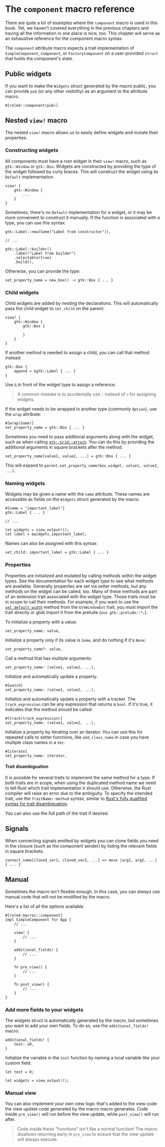 # The `component` macro reference

There are quite a lot of examples where the `component` macro is used in this book. Yet, we haven't covered everything in the previous chapters and having all the information in one place is nice, too. This chapter will serve as an exhaustive reference for the component macro syntax.

The `component` attribute macro expects a trait implementation of `SimpleComponent`, `Component`, or `FactoryComponent` on a user-provided `struct` that holds the component's state.

## Public widgets

If you want to make the `Widgets` struct generated by the macro public, you can provide `pub` (or any other visibility) as an argument to the attribute macro.

```rust,ignore
#[relm4::component(pub)]
```

## Nested `view!` macro

The nested `view!` macro allows us to easily define widgets and mutate their properties.

### Constructing widgets

All components must have a root widget in their `view!` macro, such as `gtk::Window` or `gtk::Box`. Widgets are constructed by providing the type of the widget followed by curly braces. This will construct the widget using its `Default` implementation.

```rust,ignore
view! {
    gtk::Window {
        ...
    }
}
```

Sometimes, there's no `Default` implementation for a widget, or it may be more convenient to construct it manually. If the function is associated with a type, you can use this syntax:

```rust,ignore
gtk::Label::new(Some("Label from constructor")),

// ...

gtk::Label::builder()
    .label("Label from builder")
    .selectable(true)
    .build(),
```

Otherwise, you can provide the type:

```rust,ignore
set_property_name = new_box() -> gtk::Box { ... }
```

### Child widgets

Child widgets are added by nesting the declarations. This will automatically pass the child widget to `set_child` on the parent:

```rust,ignore
view! {
    gtk::Window {
        gtk::Box {

        }
    }
}
```

If another method is needed to assign a child, you can call that method instead:

```rust,ignore
gtk::Box {
    append = &gtk::Label { ... }
}
```

Use `&` in front of the widget type to assign a reference.

> A common mistake is to accidentally use `:` instead of `=` for assigning widgets.

If the widget needs to be wrapped in another type (commonly `Option`), use the `wrap` attribute:

```rust,ignore
#[wrap(Some)]
set_property_name = gtk::Box { ... }
```

Sometimes you need to pass additional arguments along with the widget, such as when calling [`gtk::Grid::attach`](https://aaronerhardt.github.io/docs/relm4/gtk4/prelude/trait.GridExt.html#tymethod.attach). You can do this by providing the additional arguments in square brackets after the method:

```rust,ignore
set_property_name[value1, value2, ...] = gtk::Box { ... }
```

This will expand to `parent.set_property_name(box_widget, value1, value2, ...)`.

### Naming widgets

Widgets may be given a name with the `name` attribute. These names are accessible as fields on the `Widgets` struct generated by the macro.

```rust,ignore
#[name = "important_label"]
gtk::Label { ... }

// ...

let widgets = view_output!();
let label = &widgets.important_label;
```

Names can also be assigned with this syntax:

```rust,ignore
set_child: important_label = gtk::Label { ... }
```

### Properties

Properties are initialized and mutated by calling methods within the widget types. See the documentation for each widget type to see what methods are available. Generally properties are set via setter methods, but any methods on the widget can be called, too. Many of these methods are part of an extension trait associated with the widget type. Those traits must be in scope to call their methods. For example, if you want to use the [`set_default_width`](https://gtk-rs.org/gtk4-rs/git/docs/gtk4/prelude/trait.GtkWindowExt.html#tymethod.set_default_width) method from the `GtkWindowExt` trait, you must import the trait directly or glob import it from the prelude (`use gtk::prelude::*;`).

To initialize a property with a value:

```rust,ignore
set_property_name: value,
```

Initialize a property only if its value is `Some`, and do nothing if it's `None`:

```rust,ignore
set_property_name?: value,
```

Call a method that has multiple arguments:

```rust,ignore
set_property_name: (value1, value2, ...),
```

Initialize and automatically update a property.

```rust,ignore
#[watch]
set_property_name: (value1, value2, ...),
```

Initialize and automatically update a property with a tracker. The `track_expression` can be any expression that returns a `bool`. If it's true, it indicates that the method should be called:

```rust,ignore
#[track(track_expression)]
set_property_name: (value1, value2, ...),
```

Initialize a property by iterating over an iterator. You can use this for repeated calls to setter functions, like `add_class_name` in case you have multiple class names in a `Vec`.

```rust,ignore
#[iterate]
set_property_name: iterator,
```

#### Trait disambiguation

It is possible for several traits to implement the same method for a type. If both traits are in scope, when using the duplicated method name we need to tell Rust which trait implementation it should use. Otherwise, the Rust compiler will raise an error due to the ambiguity. To specify the intended trait, use the `TraitName::method` syntax, similar to [Rust's fully qualified syntax for trait disambiguation](https://doc.rust-lang.org/book/ch19-03-advanced-traits.html#fully-qualified-syntax-for-disambiguation-calling-methods-with-the-same-name).

You can also use the full path of the trait if desired.

## Signals

When connecting signals emitted by widgets you can clone fields you need in the closure (such as the component sender) by listing the relevant fields in square brackets.

```rust,ignore
connect_name[cloned_var1, cloned_var2, ...] => move |arg1, arg2, ...| { ... }
```

## Manual

Sometimes the macro isn't flexible enough. In this case, you can always use manual code that will not be modified by the macro.

Here's a list of all the options available.

```rust,ignore
#[relm4_macros::component]
impl SimpleComponent for App {
    // ...

    view! {
        // ...
    }

    additional_fields! {
        // ...
    }

    fn pre_view() {
        // ...
    }

    fn post_view() {
        // ...
    }
}
```

### Add more fields to your widgets

The widgets struct is automatically generated by the macro, but sometimes you want to add your own fields. To do so, use the `additional_fields!` macro:

```rust,ignore
additional_fields! {
    test: u8,
}
```

Initialize the variable in the `init` function by naming a local variable like your custom field.

```rust,ignore
let test = 0;

let widgets = view_output!();
```

### Manual view

You can also implement your own view logic that's added to the view code the view update code generated by the macro macro generates. Code inside `pre_view()` will run before the view update, while `post_view()` will run after.

> Code inside these "functions" isn't like a normal function! The macro disallows returning early in `pre_view` to ensure that the view update will always execute.
